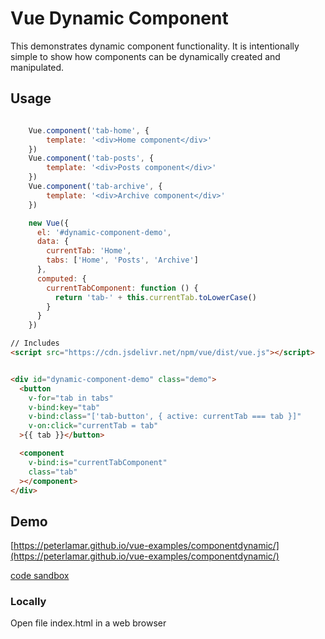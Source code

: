 # Vue Dynamic Component

This demonstrates dynamic component functionality. It is intentionally simple to show how components can be dynamically created and manipulated. 

## Usage

```javascript

    Vue.component('tab-home', {
    	template: '<div>Home component</div>'
    })
    Vue.component('tab-posts', {
    	template: '<div>Posts component</div>'
    })
    Vue.component('tab-archive', {
    	template: '<div>Archive component</div>'
    })

    new Vue({
      el: '#dynamic-component-demo',
      data: {
        currentTab: 'Home',
        tabs: ['Home', 'Posts', 'Archive']
      },
      computed: {
        currentTabComponent: function () {
          return 'tab-' + this.currentTab.toLowerCase()
        }
      }
    })
```

```html
// Includes
<script src="https://cdn.jsdelivr.net/npm/vue/dist/vue.js"></script>


<div id="dynamic-component-demo" class="demo">
  <button
    v-for="tab in tabs"
    v-bind:key="tab"
    v-bind:class="['tab-button', { active: currentTab === tab }]"
    v-on:click="currentTab = tab"
  >{{ tab }}</button>

  <component
    v-bind:is="currentTabComponent"
    class="tab"
  ></component>
</div>
```

## Demo

[https://peterlamar.github.io/vue-examples/componentdynamic/](https://peterlamar.github.io/vue-examples/componentdynamic/)

[code sandbox](https://codesandbox.io/s/5k01x3kqrk) 

### Locally

Open file index.html in a web browser

